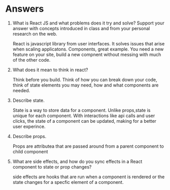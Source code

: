 # Answers

1. What is React JS and what problems does it try and solve? Support your answer with concepts introduced in class and from your personal research on the web.

    React is javascript library from user interfaces. It solves issues that arise when scaling applicatons.  Components, great example.  You need a new feature on your site, build a new compnent without messing with much of the other code.

1. What does it mean to think in react?

    Think before you build.  Think of how you can break down your code, think of state elements you may need, how and what components are needed.

1. Describe state.

    State is a way to store data for a component. Unlike props,state is unique for each component. With interactions like api calls and user clicks, the state of a component can be updated, making for a better user experince.

1. Describe props.

    Props are attributea that are passed around from a parent component to child component

1. What are side effects, and how do you sync effects in a React component to state or prop changes?

    side effects are hooks that are run when a component is rendered or the state changes for a specfic element of a component.
